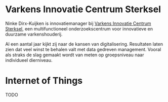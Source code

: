 # Varkens Innovatie Centrum Sterksel

Ninke Dirx-Kuijken is innovatiemanager bij [Varkens Innovatie Centrum Sterksel](http://www.wageningenur.nl/nl/Expertises-Dienstverlening/Onderzoeksinstituten/livestock-research/Innovatiecentra-en-faciliteiten/Varkens-Innovatie-Centrum-Sterksel.htm), een multifunctioneel onderzoekscentrum voor innovatieve en duurzame varkenshouderij.

 Al een aantal jaar kijkt zij naar de kansen van digitalisering. Resultaten laten zien dat veel winst te behalen valt met data gedreven management. Vooral als straks de slag gemaakt wordt van meten op groepsniveau naar individueel dierniveau.

# Internet of Things

TODO

#